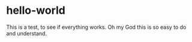 # hello-world
This is a test, to see if everything works.
Oh my God this is so easy to do and understand.
